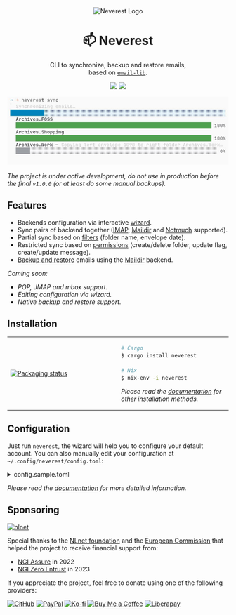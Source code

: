 <div align="center">
  <img src="https://git.sr.ht/~soywod/neverest-cli/blob/master/logo.svg" alt="Neverest Logo" width="164" height="164" />
  <h1>📫 Neverest</h1>
  <p>CLI to synchronize, backup and restore emails,<br>based on <a href="https://crates.io/crates/email-lib"><code>email-lib</code></a>.</p>
  <p>
    <a href="https://github.com/soywod/neverest/releases/latest"><img src="https://img.shields.io/github/v/release/soywod/neverest?color=success"/></a>
    <a href="https://matrix.to/#/#pimalaya:matrix.org"><img src="https://img.shields.io/matrix/pimalaya:matrix.org?color=success&label=chat"/></a>
  </p>
  <!-- <p><em>🚧 <strong>Work In Progress</strong>, stay tuned! 🚧</em></p> -->
</div>

![screenshot](./screenshot.jpeg)

*The project is under active development, do not use in production before the final `v1.0.0` (or at least do some manual backups).*

## Features

- Backends configuration via interactive [wizard](https://pimalaya.org/neverest/cli/latest/configuration/index.html#automatically-using-the-wizard).
- Sync pairs of backend together ([IMAP](https://pimalaya.org/neverest/cli/latest/configuration/imap.html), [Maildir](https://pimalaya.org/neverest/cli/latest/configuration/maildir.html) and [Notmuch](https://pimalaya.org/neverest/cli/latest/configuration/notmuch.html) supported).
- Partial sync based on [filters](https://pimalaya.org/neverest/cli/latest/configuration/index.html#folderfilter) (folder name, envelope date).
- Restricted sync based on [permissions](https://pimalaya.org/neverest/cli/latest/configuration/index.html#leftrightfolderpermissions) (create/delete folder, update flag, create/update message).
- [Backup and restore](https://pimalaya.org/neverest/cli/latest/usage/backup-and-restore.html) emails using the [Maildir](https://pimalaya.org/neverest/cli/latest/configuration/maildir.html) backend.

*Coming soon:*

- *POP, JMAP and mbox support.*
- *Editing configuration via wizard.*
- *Native backup and restore support.*

## Installation

<table>
<tr>
<td width="50%">
<a href="https://repology.org/project/neverest/versions">
<img src="https://repology.org/badge/vertical-allrepos/neverest.svg" alt="Packaging status" />
</a>
</td>
<td width="50%">

```bash
# Cargo
$ cargo install neverest

# Nix
$ nix-env -i neverest
```

*Please read the [documentation](https://pimalaya.org/neverest/cli/latest/installation.html) for other installation methods.*

</td>
</tr>
</table>

## Configuration

Just run `neverest`, the wizard will help you to configure your default account. You can also manually edit your configuration at `~/.config/neverest/config.toml`:

<details>
  <summary>config.sample.toml</summary>

  ```toml
  [accounts.example]

  # The current `example` account will be used by default.
  default = true
  
  # Filter folders according to the given rules.
  #
  # folder.filter.include = ["INBOX", "Sent"]
  # folder.filter.exclude = ["All Mails"]
  folder.filter = "all"
  
  # Filter envelopes according to the given rules.
  #
  # envelope.filter.before = "1990-12-31T23:59:60Z"
  # envelope.filter.after = "1990-12-31T23:59:60Z"
  
  # The left backend configuration.
  #
  # In this example, the left side acts as our local cache.
  left.backend.type = "maildir"
  left.backend.root-dir = "/tmp/example"
  
  # The left backend permissions.
  #
  # Example of a full permissive backend (default behaviour):
  left.folder.permissions.create = true
  left.folder.permissions.delete = true
  left.flag.permissions.update = true
  left.message.permissions.create = true
  left.message.permissions.delete = true
  
  # The right backend configuration.
  #
  # In this example, the right side acts as our remote.
  right.backend.type = "imap"
  right.backend.host = "localhost"
  right.backend.port = 3143
  right.backend.login = "alice@localhost"
  
  # The right backend password.
  #
  # right.backend.passwd.cmd = "echo password"
  # right.backend.passwd.keyring = "password-keyring-entry"
  right.backend.passwd.raw = "password"
  
  # The right backend encryption.
  #
  # right.backend.encryption = "tls" # or true
  # right.backend.encryption = "start-tls"
  right.backend.encryption = "none" # or false
  
  # The right backend permissions.
  #
  # In this example, we set up safe permissions by denying deletions
  # remote side.
  right.folder.permissions.delete = false
  right.message.permissions.delete = false

  # The right folder aliases
  #
  # In this example, we define custom folder aliases for the right
  # side. They are useful when you need to map left and right folders
  # together.
  right.folder.aliases.inbox = "Inbox"
  right.folder.aliases.sent = "Sent Mails"
  ```
</details>

*Please read the [documentation](https://pimalaya.org/neverest/cli/latest/configuration/) for more detailed information.*

## Sponsoring

[![nlnet](https://nlnet.nl/logo/banner-160x60.png)](https://nlnet.nl/project/Pimalaya/index.html)

Special thanks to the [NLnet foundation](https://nlnet.nl/project/Pimalaya/index.html) and the [European Commission](https://www.ngi.eu/) that helped the project to receive financial support from:

- [NGI Assure](https://nlnet.nl/assure/) in 2022
- [NGI Zero Entrust](https://nlnet.nl/entrust/) in 2023

If you appreciate the project, feel free to donate using one of the following providers:

[![GitHub](https://img.shields.io/badge/-GitHub%20Sponsors-fafbfc?logo=GitHub%20Sponsors)](https://github.com/sponsors/soywod)
[![PayPal](https://img.shields.io/badge/-PayPal-0079c1?logo=PayPal&logoColor=ffffff)](https://www.paypal.com/paypalme/soywod)
[![Ko-fi](https://img.shields.io/badge/-Ko--fi-ff5e5a?logo=Ko-fi&logoColor=ffffff)](https://ko-fi.com/soywod)
[![Buy Me a Coffee](https://img.shields.io/badge/-Buy%20Me%20a%20Coffee-ffdd00?logo=Buy%20Me%20A%20Coffee&logoColor=000000)](https://www.buymeacoffee.com/soywod)
[![Liberapay](https://img.shields.io/badge/-Liberapay-f6c915?logo=Liberapay&logoColor=222222)](https://liberapay.com/soywod)
